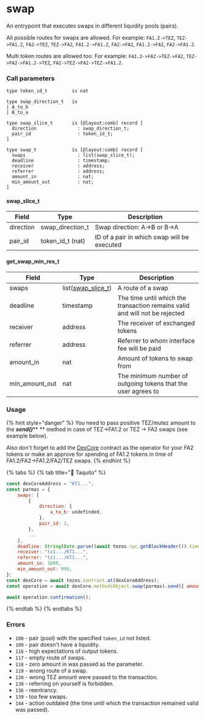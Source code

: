 # swap

An entrypoint that executes swaps in different liquidity pools (pairs).

All possible routes for swaps are allowed. For example: `FA1.2->TEZ`, `TEZ->FA1.2`, `FA2->TEZ`, `TEZ->FA2`, `FA1.2->FA1.2`, `FA2->FA2`, `FA1.2->FA2`, `FA2->FA1.2`.

Multi token routes are allowed too. For example: `FA1.2->FA2->TEZ->FA2`, `TEZ->FA2->FA1.2->TEZ`, `FA2->TEZ->FA2->TEZ->FA1.2`.

### Call parameters

```pascaligo
type token_id_t         is nat

type swap_direction_t   is
| A_to_b
| B_to_a

type swap_slice_t       is [@layout:comb] record [
  direction               : swap_direction_t;
  pair_id                 : token_id_t;
]

type swap_t             is [@layout:comb] record [
  swaps                   : list(swap_slice_t);
  deadline                : timestamp;
  receiver                : address;
  referrer                : address;
  amount_in               : nat;
  min_amount_out          : nat;
]
```

#### swap\_slice\_t

| Field     | Type               | Description                                 |
| --------- | ------------------ | ------------------------------------------- |
| direction | swap\_direction\_t | Swap direction: A->B or B->A                |
| pair\_id  | token\_id\_t (nat) | ID of a pair in which swap will be executed |

#### get\_swap\_min\_res\_t

| Field            | Type                                           | Description                                                                 |
| ---------------- | ---------------------------------------------- | --------------------------------------------------------------------------- |
| swaps            | list([swap\_slice\_t](swap.md#swap\_slice\_t)) | A route of a swap                                                           |
| deadline         | timestamp                                      | The time until which the transaction remains valid and will not be rejected |
| receiver         | address                                        | The receiver of exchanged tokens                                            |
| referrer         | address                                        | Referrer to whom interface fee will be paid                                 |
| amount\_in       | nat                                            | Amount of tokens to swap from                                               |
| min\_amount\_out | nat                                            | The minimum number of outgoing tokens that the user agrees to               |

### Usage

{% hint style="danger" %}
You need to pass positive TEZ/mutez amount to the _**send()**_** ** method in case of TEZ->FA1.2 or TEZ -> FA2 swaps (see example below).

Also don't forget to add the [DexCore](../../) contract as the operator for your FA2 tokens or make an approve for spending of FA1.2 tokens in time of FA1.2/FA2->FA1.2/FA2/TEZ swaps.
{% endhint %}

{% tabs %}
{% tab title="🌮 Taquito" %}
```javascript
const dexCoreAddress = "KT1...";
const parmas = {
    swaps: [
        {
            direction: {
                a_to_b: undefinded,
            },
            pair_id: 1,
        },
        ...
    ],
    deadline: String(Date.parse((await tezos.rpc.getBlockHeader()).timestamp) / 1000 + 100),
    receiver: "tz1.../KT1...",
    referrer: "tz1.../KT1...",
    amount_in: 1000,
    min_amount_out: 998,
};
const dexCore = await tezos.contract.at(dexCoreAddress);
const operation = await dexCore.methodsObject.swap(parmas).send({ amount: parmas.amount_in, mutez: true });

await operation.confirmation();
```
{% endtab %}
{% endtabs %}

### Errors

* `108` - pair (pool) with the specified `token_id` not listed.
* `109` - pair doesn't have a liquidity.
* `116` - high expectations of output tokens.
* `117` - empty route of swaps.
* `118` - zero amount in was passed as the parameter.
* `119` - wrong route of a swap.
* `120` - wrong TEZ amount were passed to the transaction.
* `130` - referring on yourself is forbidden.
* `136` - reentrancy.
* `139` - too few swaps.
* `144` - action outdated (the time until which the transaction remained valid was passed).
